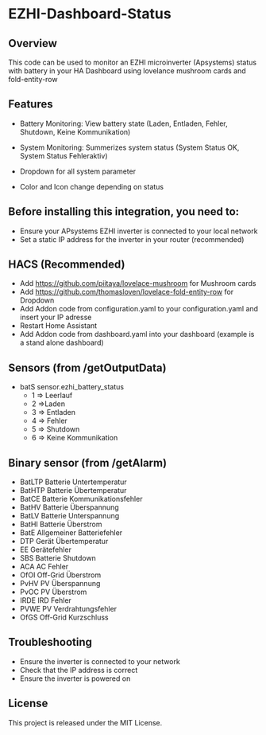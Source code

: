 # EZHI-Dashboard-Status
## Overview

This code can be used to monitor an EZHI microinverter (Apsystems) status with battery in your HA Dashboard using lovelance mushroom cards and fold-entity-row

## Features

- Battery Monitoring: View battery state (Laden, Entladen, Fehler, Shutdown, Keine Kommunikation) 

- System Monitoring: Summerizes system status (System Status OK, System Status Fehleraktiv)

- Dropdown for all system parameter
- Color and Icon change depending on status

## Before installing this integration, you need to:

- Ensure your APsystems EZHI inverter is connected to your local network
- Set a static IP address for the inverter in your router (recommended)

## HACS (Recommended)

- Add https://github.com/piitaya/lovelace-mushroom for Mushroom cards
- Add https://github.com/thomasloven/lovelace-fold-entity-row for Dropdown
- Add Addon code from configuration.yaml to your configuration.yaml and insert your IP adresse
- Restart Home Assistant
- Add Addon code from dashboard.yaml into your dashboard (example is a stand alone dashboard)

## Sensors (from /getOutputData)

  - batS       sensor.ezhi_battery_status
     - 1 => Leerlauf
     - 2 =>Laden
     - 3 => Entladen
     - 4 => Fehler
     - 5 => Shutdown
     - 6 => Keine Kommunikation 

## Binary sensor (from /getAlarm)

  - BatLTP  Batterie Untertemperatur
  - BatHTP  Batterie Übertemperatur
  - BatCE   Batterie Kommunikationsfehler
  - BatHV   Batterie Überspannung
  - BatLV   Batterie Unterspannung
  - BatHI   Batterie Überstrom
  - BatE    Allgemeiner Batteriefehler
  - DTP     Gerät Übertemperatur
  - EE      Gerätefehler
  - SBS     Batterie Shutdown
  - ACA     AC Fehler
  - OfOI    Off-Grid Überstrom
  - PvHV    PV Überspannung
  - PvOC    PV Überstrom
  - IRDE    IRD Fehler
  - PVWE    PV Verdrahtungsfehler
  - OfGS    Off-Grid Kurzschluss
  
## Troubleshooting

- Ensure the inverter is connected to your network
- Check that the IP address is correct
- Ensure the inverter is powered on 

## License

This project is released under the MIT License.
